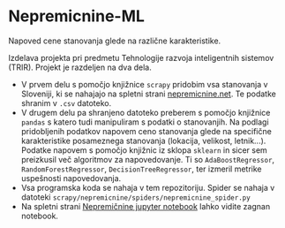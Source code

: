 # Nepremicnine-ML
Napoved cene stanovanja glede na različne karakteristike.

Izdelava projekta pri predmetu Tehnologije razvoja inteligentnih sistemov (TRIR).
Projekt je razdeljen na dva dela. 
* V prvem delu s pomočjo knjižnice `scrapy` pridobim vsa stanovanja v Sloveniji, ki se nahajajo na spletni strani 
<a href="https://www.nepremicnine.net/" target="_blank">nepremicnine.net</a>. Te podatke shranim v `.csv` datoteko. 
* V drugem delu pa shranjeno datoteko preberem s pomočjo knjižnice `pandas` s katero tudi manipuliram s podatki o stanovanjih. Na podlagi pridobljenih podatkov napovem ceno stanovanja glede na specifične karakteristike posameznega stanovanja (lokacija, velikost, letnik...). Podatke napovem s pomočjo knjižnic iz sklopa `sklearn` in sicer sem preizkusil več algoritmov za napovedovanje. Ti so  `AdaBoostRegressor`, `RandomForestRegressor`, `DecisionTreeRegressor`, ter izmeril metrike uspešnosti napovedovanja.
* Vsa programska koda se nahaja v tem repozitoriju.
Spider se nahaja v datoteki `scrapy/nepremicnine/spiders/nepremicnine_spider.py`
* Na spletni strani <a href="https://nbviewer.jupyter.org/github/MoonWalkerAZ/Nepremicnine-ML/blob/master/nepremicnine.ipynb" target="_blank">Nepremičnine jupyter notebook</a>  lahko vidite zagnan notebook.

